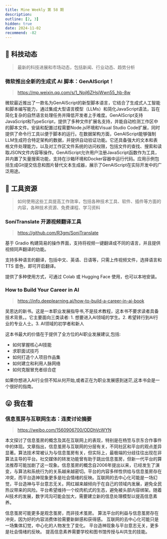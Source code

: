 ```yaml
---
title: Mine Weekly 第 58 期
description:
outline: [2, 3]
hidden: true
date: 2024-11-02
recommend: -82
---
```



## 🚀 科技动态

> 最新的科技进展和市场动态，包括新闻、行业动态、趋势分析

### 微软推出全新的生成式 AI 脚本：GenAIScript！
> https://mp.weixin.qq.com/s/1_Nojl6ZHsjWwn55_hb-8w

微软最近推出了一款名为GenAIScript的新型脚本语言，它结合了生成式人工智能和脚本编写能力，通过集成大型语言模型（LLMs）和简化JavaScript语法，旨在简化复杂的自然语言处理任务并降低开发者上手难度。GenAIScript支持JavaScript和TypeScript，提供了多种文件扩展名支持，并能自动检测工作区中的脚本文件。安装和配置过程需要Node.js环境和Visual Studio Code扩展，同时提供了命令行工具以便于脚本的运行。在数据架构方面，GenAIScript能够强制LLM生成符合特定架构的数据，并提供自动验证功能。它还具备强大的文本和表格文件处理能力，以及对工作区文件系统的访问权限，包括文件的查找、搜索和读取JSON文件内容等操作。GenAIScript允许用户注册JavaScript函数作为工具，并内置了矢量搜索功能，支持在沙箱环境和Docker容器中运行代码。应用示例包括生成Git提交信息和图片替代文本生成器，展示了GenAIScript在实际开发中的广泛用途。

## 🔧 工具资源

> 如何使用这些工具提高工作效率，包括各种技术工具、软件、插件等方面的内容，各种技术资源、免费课程、学习资料

### SoniTranslate 开源视频翻译工具
> https://github.com/R3gm/SoniTranslate

基于 Gradio 构建简易的操作界面，支持将视频一键翻译成不同的语言，并且提供视频同声翻译的功能。

支持多种语言的翻译，包括中文、英语、日语等，只需上传视频文件，选择语言和 TTS 音色，即可开启翻译。

提供了多种使用方式，可通过 Colab 或 Hugging Face 使用，也可以本地安装。

### How to Build Your Career in AI
> https://info.deeplearning.ai/how-to-build-a-career-in-ai-book

吴恩达的新书。这是一本职业发展指导书,不是技术教程，这本书不要求读者具备技术背景。。它主要面向三类读者: 1. 想要进入AI领域的学生。2. 希望转行到AI行业的专业人士。3. AI领域的初学者和新人

这本书最大的价值在于提供了全方位的AI职业发展建议,包括:
- 如何掌握核心AI技能
- 求职面试技巧
- 如何打造个人项目作品集
- 如何建立和利用人脉网络
- 如何克服冒充者综合症

如果你想进入AI行业但不知从何开始,或者正在为职业发展感到迷茫,这本书会是一个很好的指南。

## 😛 我在看

### 信息茧房与互联网生态：连麦讨论摘要
> https://weibo.com/1560906700/ODDhVcWYN

本文探讨了信息茧房的概念及其在互联网上的表现，特别是在杨笠与京东合作事件中的体现。文章指出，信息茧房与互联网的分层有关，不同社区和平台的观点差异显著。算法技术常被认为与信息茧房有关，但实际上，最极端的分歧往往出现在非算法主导的平台。社交媒体的转发功能曾有助于跳出信息茧房，但新一代平台的算法推荐可能加剧了这一现象。信息茧房的概念自2006年提出以来，已经发生了演变，与算法和系统行为的关系越来越密切。平台的内容多样性供给与信息茧房存在冲突，而平台造神现象更多是社会情绪的反映。互联网的去中心化可能是一场幻觉，平台造神与平台意志无关。网红越来越倾向于在自己的领域内发展，避免全民热议带来的风险。平台希望维持一个绞肉机式的生态，避免被头部内容绑架。随着AI技术的发展，数字鸿沟可能会加大，需要建立新的信息处理模型以提高信息素养。

信息茧房可能更多是观念茧房，而非技术茧房。
算法平台的利益与信息茧房存在冲突，因为好的内容消费体验需要新鲜感和获得感。
互联网的去中心化可能只是一场集体幻觉，中心化的人物发生了变化。
平台造神现象与平台意志无关，更多是社会情绪的反映。
提高信息素养需要学校和图书馆传授与AI共生的技能。